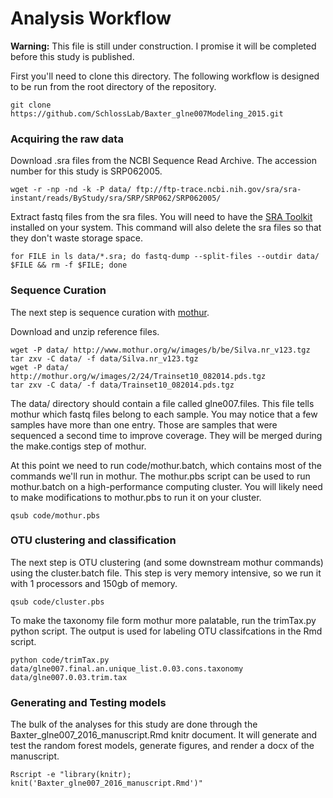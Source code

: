# Analysis Workflow

**Warning:** This file is still under construction. I promise it will be completed before this study is published. 

First you'll need to clone this directory. The following workflow is designed to be run from the root directory of the repository.

	git clone https://github.com/SchlossLab/Baxter_glne007Modeling_2015.git

### Acquiring the raw data
Download .sra files from the NCBI Sequence Read Archive.  The accession number for this study is SRP062005.  

	wget -r -np -nd -k -P data/ ftp://ftp-trace.ncbi.nih.gov/sra/sra-instant/reads/ByStudy/sra/SRP/SRP062/SRP062005/


Extract fastq files from the sra files. You will need to have the [SRA Toolkit](http://www.ncbi.nlm.nih.gov/Traces/sra/sra.cgi?cmd=show&f=software&m=software&s=software) installed on your system. This command will also delete the sra files so that they don't waste storage space. 

	for FILE in ls data/*.sra; do fastq-dump --split-files --outdir data/ $FILE && rm -f $FILE; done


### Sequence Curation
The next step is sequence curation with [mothur](http://www.mothur.org/wiki/Download_mothur). 

Download and unzip reference files.  

	wget -P data/ http://www.mothur.org/w/images/b/be/Silva.nr_v123.tgz
	tar zxv -C data/ -f data/Silva.nr_v123.tgz
	wget -P data/ http://mothur.org/w/images/2/24/Trainset10_082014.pds.tgz
	tar zxv -C data/ -f data/Trainset10_082014.pds.tgz

The data/ directory should contain a file called glne007.files.  This file tells mothur which fastq files belong to each sample. You may notice that a few samples have more than one entry. Those are samples that were sequenced a second time to improve coverage. They will be merged during the make.contigs step of mothur.

At this point we need to run code/mothur.batch, which contains most of the commands we'll run in mothur. The mothur.pbs script can be used to run mothur.batch on a high-performance computing cluster. You will likely need to make modifications to mothur.pbs to run it on your cluster.

	qsub code/mothur.pbs

### OTU clustering and classification
The next step is OTU clustering (and some downstream mothur commands) using the cluster.batch file. This step is very memory intensive, so we run it with 1 processors and 150gb of memory.

	qsub code/cluster.pbs

To make the taxonomy file form mothur more palatable, run the trimTax.py python script. The output is used for labeling OTU classifcations in the Rmd script.

	python code/trimTax.py data/glne007.final.an.unique_list.0.03.cons.taxonomy data/glne007.0.03.trim.tax

### Generating and Testing models
The bulk of the analyses for this study are done through the Baxter_glne007_2016_manuscript.Rmd knitr document. It will generate and test the random forest models, generate figures, and render a docx of the manuscript.

	Rscript -e "library(knitr); knit('Baxter_glne007_2016_manuscript.Rmd')"






